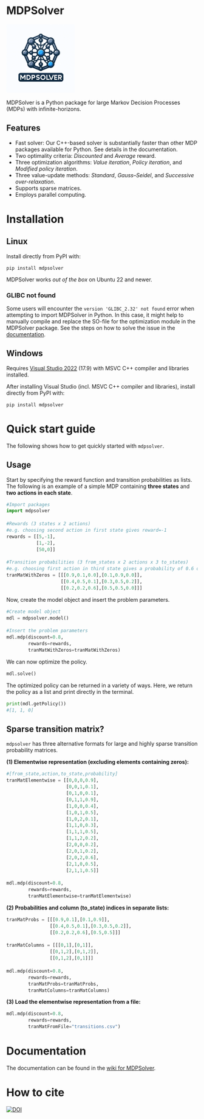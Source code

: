 # MDPSolver

<img src="https://github.com/areenberg/MDPSolver/blob/anders_development/Images/MDPSolver_logo_3.png" alt="Logo" width="180">

MDPSolver is a Python package for large Markov Decision Processes (MDPs) with infinite-horizons. 

## Features

* Fast solver: Our C++-based solver is substantially faster than other MDP packages available for Python. See details in the documentation.
* Two optimality criteria: *Discounted* and *Average* reward.
* Three optimization algorithms: *Value iteration*, *Policy iteration*, and *Modified policy iteration*.
* Three value-update methods: *Standard*, *Gauss–Seidel*, and *Successive over-relaxation*.
* Supports sparse matrices.
* Employs parallel computing.

# Installation

## Linux

Install directly from PyPI with:

```
pip install mdpsolver
```

MDPSolver works *out of the box* on Ubuntu 22 and newer.

### GLIBC not found

Some users will encounter the `version 'GLIBC_2.32' not found` error when attempting to import MDPSolver in Python. In this case, it might help to manually compile and replace the SO-file for the optimization module in the MDPSolver package. See the steps on how to solve the issue in the [documentation](https://github.com/areenberg/MDPSolver/wiki#how-to-install).

## Windows

Requires [Visual Studio 2022](https://visualstudio.microsoft.com/downloads/) (17.9) with MSVC C++ compiler and libraries installed.

After installing Visual Studio (incl. MSVC C++ compiler and libraries), install directly from PyPI with:

```
pip install mdpsolver
```

# Quick start guide

The following shows how to get quickly started with `mdpsolver`.

## Usage

Start by specifying the reward function and transition probabilities as lists. The following is an example of a simple MDP containing **three states** and **two actions in each state**.

```python
#Import packages
import mdpsolver

#Rewards (3 states x 2 actions)
#e.g. choosing second action in first state gives reward=-1
rewards = [[5,-1],
           [1,-2],
           [50,0]]

#Transition probabilities (3 from_states x 2 actions x 3 to_states)
#e.g. choosing first action in third state gives a probability of 0.6 of staying in third state
tranMatWithZeros = [[[0.9,0.1,0.0],[0.1,0.9,0.0]],
                    [[0.4,0.5,0.1],[0.3,0.5,0.2]],
                    [[0.2,0.2,0.6],[0.5,0.5,0.0]]]
```

Now, create the model object and insert the problem parameters.

```python
#Create model object
mdl = mdpsolver.model()

#Insert the problem parameters
mdl.mdp(discount=0.8,
        rewards=rewards,
        tranMatWithZeros=tranMatWithZeros)
```

We can now optimize the policy.

```python
mdl.solve()
```

The optimized policy can be returned in a variety of ways. Here, we return the policy as a list and print directly in the terminal. 

```python
print(mdl.getPolicy())
#[1, 1, 0]
```

## Sparse transition matrix?

`mdpsolver` has three alternative formats for large and highly sparse transition probability matrices.

**(1) Elementwise representation (excluding elements containing zeros):**

```python
#[from_state,action,to_state,probability]
tranMatElementwise = [[0,0,0,0.9],
                      [0,0,1,0.1],
                      [0,1,0,0.1],
                      [0,1,1,0.9],
                      [1,0,0,0.4],
                      [1,0,1,0.5],
                      [1,0,2,0.1],
                      [1,1,0,0.3],
                      [1,1,1,0.5],
                      [1,1,2,0.2],
                      [2,0,0,0.2],
                      [2,0,1,0.2],
                      [2,0,2,0.6],
                      [2,1,0,0.5],
                      [2,1,1,0.5]]

mdl.mdp(discount=0.8,
        rewards=rewards,
        tranMatElementwise=tranMatElementwise)
```

**(2) Probabilities and column (to_state) indices in separate lists:**

```python
tranMatProbs = [[[0.9,0.1],[0.1,0.9]],
                [[0.4,0.5,0.1],[0.3,0.5,0.2]],
                [[0.2,0.2,0.6],[0.5,0.5]]]

tranMatColumns = [[[0,1],[0,1]],
                [[0,1,2],[0,1,2]],
                [[0,1,2],[0,1]]]

mdl.mdp(discount=0.8,
        rewards=rewards,
        tranMatProbs=tranMatProbs,
        tranMatColumns=tranMatColumns)

```

**(3) Load the elementwise representation from a file:**

```python
mdl.mdp(discount=0.8,
        rewards=rewards,
        tranMatFromFile="transitions.csv")
```

# Documentation

The documentation can be found in the [wiki for MDPSolver](https://github.com/areenberg/MDPSolver/wiki).

# How to cite

[![DOI](https://zenodo.org/badge/294063917.svg)](https://zenodo.org/badge/latestdoi/294063917)